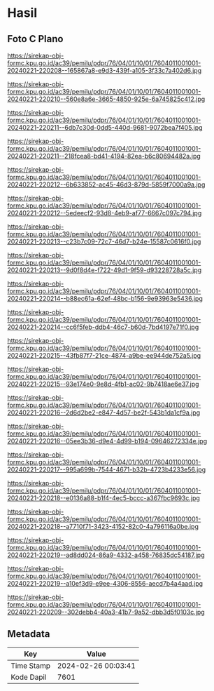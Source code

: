 # Hasil

## Foto C Plano

https://sirekap-obj-formc.kpu.go.id/ac39/pemilu/pdpr/76/04/01/10/01/7604011001001-20240221-220208--165867a8-e9d3-439f-a105-3f33c7a402d6.jpg

https://sirekap-obj-formc.kpu.go.id/ac39/pemilu/pdpr/76/04/01/10/01/7604011001001-20240221-220210--560e8a6e-3665-4850-925e-6a745825c412.jpg

https://sirekap-obj-formc.kpu.go.id/ac39/pemilu/pdpr/76/04/01/10/01/7604011001001-20240221-220211--6db7c30d-0dd5-440d-9681-9072bea7f405.jpg

https://sirekap-obj-formc.kpu.go.id/ac39/pemilu/pdpr/76/04/01/10/01/7604011001001-20240221-220211--218fcea8-bd41-4194-82ea-b6c80694482a.jpg

https://sirekap-obj-formc.kpu.go.id/ac39/pemilu/pdpr/76/04/01/10/01/7604011001001-20240221-220212--6b633852-ac45-46d3-879d-5859f7000a9a.jpg

https://sirekap-obj-formc.kpu.go.id/ac39/pemilu/pdpr/76/04/01/10/01/7604011001001-20240221-220212--5edeecf2-93d8-4eb9-af77-6667c097c794.jpg

https://sirekap-obj-formc.kpu.go.id/ac39/pemilu/pdpr/76/04/01/10/01/7604011001001-20240221-220213--c23b7c09-72c7-46d7-b24e-15587c0616f0.jpg

https://sirekap-obj-formc.kpu.go.id/ac39/pemilu/pdpr/76/04/01/10/01/7604011001001-20240221-220213--9d0f8d4e-f722-49d1-9f59-d93228728a5c.jpg

https://sirekap-obj-formc.kpu.go.id/ac39/pemilu/pdpr/76/04/01/10/01/7604011001001-20240221-220214--b88ec61a-62ef-48bc-b156-9e93963e5436.jpg

https://sirekap-obj-formc.kpu.go.id/ac39/pemilu/pdpr/76/04/01/10/01/7604011001001-20240221-220214--cc6f5feb-ddb4-46c7-b60d-7bd4197e71f0.jpg

https://sirekap-obj-formc.kpu.go.id/ac39/pemilu/pdpr/76/04/01/10/01/7604011001001-20240221-220215--43fb87f7-21ce-4874-a9be-ee944de752a5.jpg

https://sirekap-obj-formc.kpu.go.id/ac39/pemilu/pdpr/76/04/01/10/01/7604011001001-20240221-220215--93e174e0-9e8d-4fb1-ac02-9b7418ae6e37.jpg

https://sirekap-obj-formc.kpu.go.id/ac39/pemilu/pdpr/76/04/01/10/01/7604011001001-20240221-220216--2d6d2be2-e847-4d57-be2f-543b1da1cf9a.jpg

https://sirekap-obj-formc.kpu.go.id/ac39/pemilu/pdpr/76/04/01/10/01/7604011001001-20240221-220216--05ee3b36-d9e4-4d99-b194-09646272334e.jpg

https://sirekap-obj-formc.kpu.go.id/ac39/pemilu/pdpr/76/04/01/10/01/7604011001001-20240221-220217--995a699b-7544-4671-b32b-4723b4233e56.jpg

https://sirekap-obj-formc.kpu.go.id/ac39/pemilu/pdpr/76/04/01/10/01/7604011001001-20240221-220218--e0136a88-b1f4-4ec5-bccc-a367fbc9693c.jpg

https://sirekap-obj-formc.kpu.go.id/ac39/pemilu/pdpr/76/04/01/10/01/7604011001001-20240221-220218--a7710f71-3423-4152-82c0-4a796116a0be.jpg

https://sirekap-obj-formc.kpu.go.id/ac39/pemilu/pdpr/76/04/01/10/01/7604011001001-20240221-220219--ad8dd024-86a9-4332-a458-76835dc54187.jpg

https://sirekap-obj-formc.kpu.go.id/ac39/pemilu/pdpr/76/04/01/10/01/7604011001001-20240221-220219--a10ef3d9-e9ee-4306-8556-aecd7b4a4aad.jpg

https://sirekap-obj-formc.kpu.go.id/ac39/pemilu/pdpr/76/04/01/10/01/7604011001001-20240221-220209--302debb4-40a3-41b7-9a52-dbb3d5f0103c.jpg


## Metadata

| Key        | Value               |
| ---------- | ------------------- |
| Time Stamp | 2024-02-26 00:03:41 |
| Kode Dapil | 7601                |



